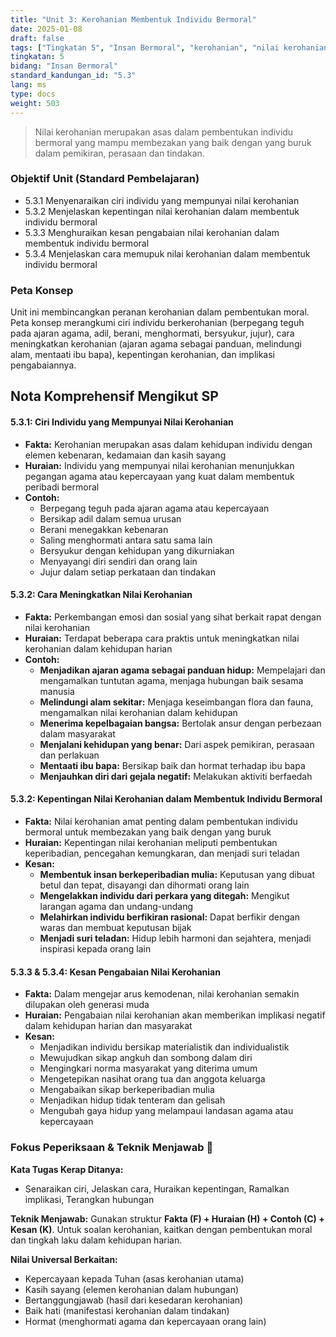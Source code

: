 ```yaml
---
title: "Unit 3: Kerohanian Membentuk Individu Bermoral"
date: 2025-01-08
draft: false
tags: ["Tingkatan 5", "Insan Bermoral", "kerohanian", "nilai kerohanian", "individu bermoral", "pembentukan akhlak"]
tingkatan: 5
bidang: "Insan Bermoral"
standard_kandungan_id: "5.3"
lang: ms
type: docs
weight: 503
---
```


> Nilai kerohanian merupakan asas dalam pembentukan individu bermoral yang mampu membezakan yang baik dengan yang buruk dalam pemikiran, perasaan dan tindakan.

### Objektif Unit (Standard Pembelajaran)

- 5.3.1 Menyenaraikan ciri individu yang mempunyai nilai kerohanian
- 5.3.2 Menjelaskan kepentingan nilai kerohanian dalam membentuk individu bermoral
- 5.3.3 Menghuraikan kesan pengabaian nilai kerohanian dalam membentuk individu bermoral
- 5.3.4 Menjelaskan cara memupuk nilai kerohanian dalam membentuk individu bermoral

### Peta Konsep

Unit ini membincangkan peranan kerohanian dalam pembentukan moral. Peta konsep merangkumi ciri individu berkerohanian (berpegang teguh pada ajaran agama, adil, berani, menghormati, bersyukur, jujur), cara meningkatkan kerohanian (ajaran agama sebagai panduan, melindungi alam, mentaati ibu bapa), kepentingan kerohanian, dan implikasi pengabaiannya.

## Nota Komprehensif Mengikut SP

#### 5.3.1: Ciri Individu yang Mempunyai Nilai Kerohanian

- **Fakta:** Kerohanian merupakan asas dalam kehidupan individu dengan elemen kebenaran, kedamaian dan kasih sayang
- **Huraian:** Individu yang mempunyai nilai kerohanian menunjukkan pegangan agama atau kepercayaan yang kuat dalam membentuk peribadi bermoral
- **Contoh:**
  - Berpegang teguh pada ajaran agama atau kepercayaan
  - Bersikap adil dalam semua urusan
  - Berani menegakkan kebenaran
  - Saling menghormati antara satu sama lain
  - Bersyukur dengan kehidupan yang dikurniakan
  - Menyayangi diri sendiri dan orang lain
  - Jujur dalam setiap perkataan dan tindakan

#### 5.3.2: Cara Meningkatkan Nilai Kerohanian

- **Fakta:** Perkembangan emosi dan sosial yang sihat berkait rapat dengan nilai kerohanian
- **Huraian:** Terdapat beberapa cara praktis untuk meningkatkan nilai kerohanian dalam kehidupan harian
- **Contoh:**
  - **Menjadikan ajaran agama sebagai panduan hidup:** Mempelajari dan mengamalkan tuntutan agama, menjaga hubungan baik sesama manusia
  - **Melindungi alam sekitar:** Menjaga keseimbangan flora dan fauna, mengamalkan nilai kerohanian dalam kehidupan
  - **Menerima kepelbagaian bangsa:** Bertolak ansur dengan perbezaan dalam masyarakat
  - **Menjalani kehidupan yang benar:** Dari aspek pemikiran, perasaan dan perlakuan
  - **Mentaati ibu bapa:** Bersikap baik dan hormat terhadap ibu bapa
  - **Menjauhkan diri dari gejala negatif:** Melakukan aktiviti berfaedah

#### 5.3.2: Kepentingan Nilai Kerohanian dalam Membentuk Individu Bermoral

- **Fakta:** Nilai kerohanian amat penting dalam pembentukan individu bermoral untuk membezakan yang baik dengan yang buruk
- **Huraian:** Kepentingan nilai kerohanian meliputi pembentukan keperibadian, pencegahan kemungkaran, dan menjadi suri teladan
- **Kesan:**
  - **Membentuk insan berkeperibadian mulia:** Keputusan yang dibuat betul dan tepat, disayangi dan dihormati orang lain
  - **Mengelakkan individu dari perkara yang ditegah:** Mengikut larangan agama dan undang-undang
  - **Melahirkan individu berfikiran rasional:** Dapat berfikir dengan waras dan membuat keputusan bijak
  - **Menjadi suri teladan:** Hidup lebih harmoni dan sejahtera, menjadi inspirasi kepada orang lain

#### 5.3.3 & 5.3.4: Kesan Pengabaian Nilai Kerohanian

- **Fakta:** Dalam mengejar arus kemodenan, nilai kerohanian semakin dilupakan oleh generasi muda
- **Huraian:** Pengabaian nilai kerohanian akan memberikan implikasi negatif dalam kehidupan harian dan masyarakat
- **Kesan:**
  - Menjadikan individu bersikap materialistik dan individualistik
  - Mewujudkan sikap angkuh dan sombong dalam diri
  - Mengingkari norma masyarakat yang diterima umum
  - Mengetepikan nasihat orang tua dan anggota keluarga
  - Mengabaikan sikap berkeperibadian mulia
  - Menjadikan hidup tidak tenteram dan gelisah
  - Mengubah gaya hidup yang melampaui landasan agama atau kepercayaan

### Fokus Peperiksaan & Teknik Menjawab 📝

**Kata Tugas Kerap Ditanya:**
- Senaraikan ciri, Jelaskan cara, Huraikan kepentingan, Ramalkan implikasi, Terangkan hubungan

**Teknik Menjawab:**
Gunakan struktur **Fakta (F) + Huraian (H) + Contoh (C) + Kesan (K)**. Untuk soalan kerohanian, kaitkan dengan pembentukan moral dan tingkah laku dalam kehidupan harian.

**Nilai Universal Berkaitan:**
- Kepercayaan kepada Tuhan (asas kerohanian utama)
- Kasih sayang (elemen kerohanian dalam hubungan)
- Bertanggungjawab (hasil dari kesedaran kerohanian)
- Baik hati (manifestasi kerohanian dalam tindakan)
- Hormat (menghormati agama dan kepercayaan orang lain)